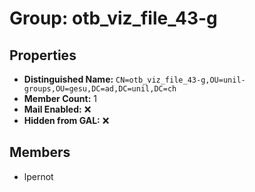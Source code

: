 # Group: otb_viz_file_43-g

## Properties

- **Distinguished Name:** `CN=otb_viz_file_43-g,OU=unil-groups,OU=gesu,DC=ad,DC=unil,DC=ch`
- **Member Count:** 1
- **Mail Enabled:** ❌
- **Hidden from GAL:** ❌

## Members

- lpernot

